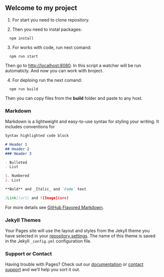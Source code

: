 ## Welcome to my project

1. For start you need to clone repository.

2. Then you need to instal packages: 

```
  npm install
```
3. For works with code, run next comand: 

```
  npm run start
```
Then go to [http://localhost:8080](http://localhost:8080).
In this script a watcher will be run automaticly. And now you can work with broject.

4. For deploing run the next comand: 
```
  npm run build
```
Then you can copy files from the **build** folder and paste to any host.

### Markdown

Markdown is a lightweight and easy-to-use syntax for styling your writing. It includes conventions for

```markdown
Syntax highlighted code block

# Header 1
## Header 2
### Header 3

- Bulleted
- List

1. Numbered
2. List

**Bold** and _Italic_ and `Code` text

[Link](url) and ![Image](src)
```

For more details see [GitHub Flavored Markdown](https://guides.github.com/features/mastering-markdown/).

### Jekyll Themes

Your Pages site will use the layout and styles from the Jekyll theme you have selected in your [repository settings](https://github.com/Bilyi/Bilyi.github.io/settings). The name of this theme is saved in the Jekyll `_config.yml` configuration file.

### Support or Contact

Having trouble with Pages? Check out our [documentation](https://docs.github.com/categories/github-pages-basics/) or [contact support](https://github.com/contact) and we’ll help you sort it out.
